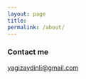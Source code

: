 ```yaml
---
layout: page
title: 
permalink: /about/
---
```



### Contact me

[yagizaydinli@gmail.com](mailto:yagizaydinli@gmail.com)
